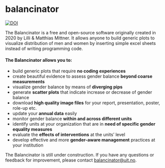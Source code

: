 # balancinator

[![DOI](https://zenodo.org/badge/299726673.svg)](https://zenodo.org/badge/latestdoi/299726673)

The Balancinator is a free and open-source software originally created in 2020 by Lilli & Matthias Mittner. It allows anyone to build generic plots to visualize distribution of men and women by inserting simple excel sheets instead of writing programming code. 

<h4>The Balancinator allows you to:</h4> 

- build generic plots that require **no coding experiences**
- create beautiful evidence to assess gender balance **beyond coarse measurements**
- visualize gender balance by means of **diverging pips**
- generate **scatter plots** that indicate increase or decrease of gender balance
- download **high quality image files** for your report, presentation, poster, role-up etc.
- update your **annual data** easily
- monitor gender balance **within and across different units**
- identify units at your organization that are in **need of specific gender equality measures**
- evaluate the **effects of interventions** at the units’ level
- develop effective and more **gender-aware management** practices at your institution

The Balancinator is still under construction. If you have any questions or feedback for improvement, please contact balancinator@uit.no.
